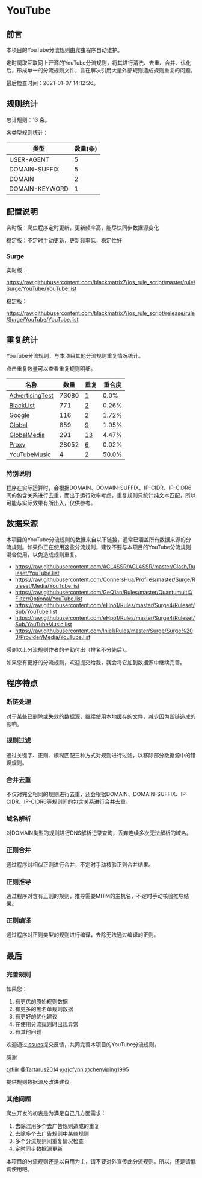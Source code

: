 # YouTube

## 前言

本项目的YouTube分流规则由爬虫程序自动维护。

定时爬取互联网上开源的YouTube分流规则，将其进行清洗、去重、合并、优化后，形成单一的分流规则文件，旨在解决引用大量外部规则造成规则重复的问题。



最后检查时间：2021-01-07 14:12:26。

## 规则统计

总计规则：13 条。

各类型规则统计：

| 类型 | 数量(条) |
| ---- | ---- |
| USER-AGENT | 5 |
| DOMAIN-SUFFIX | 5 |
| DOMAIN | 2 |
| DOMAIN-KEYWORD | 1 |
## 配置说明

实时版：爬虫程序定时更新，更新频率高，能尽快同步数据源变化

稳定版：不定时手动更新，更新频率低，稳定性好

### Surge 
实时版：

https://raw.githubusercontent.com/blackmatrix7/ios_rule_script/master/rule/Surge/YouTube/YouTube.list

稳定版：

https://raw.githubusercontent.com/blackmatrix7/ios_rule_script/release/rule/Surge/YouTube/YouTube.list

## 重复统计

YouTube分流规则，与本项目其他分流规则重复情况统计。

点击重复数量可以查看重复规则明细。

| 名称 | 数量 | 重复 | 重合度 |
| ---- | ---- | ---- | ------ |
|  [AdvertisingTest](https://github.com/blackmatrix7/ios_rule_script/tree/master/rule/Surge/AdvertisingTest)    | 73080   | [1](https://raw.githubusercontent.com/blackmatrix7/ios_rule_script/master/rule/Surge/YouTube/YouTube_Repeat.list)   |   0.0% |
|  [BlackList](https://github.com/blackmatrix7/ios_rule_script/tree/master/rule/Surge/BlackList)    | 771   | [2](https://raw.githubusercontent.com/blackmatrix7/ios_rule_script/master/rule/Surge/YouTube/YouTube_Repeat.list)   |   0.26% |
|  [Google](https://github.com/blackmatrix7/ios_rule_script/tree/master/rule/Surge/Google)    | 116   | [2](https://raw.githubusercontent.com/blackmatrix7/ios_rule_script/master/rule/Surge/YouTube/YouTube_Repeat.list)   |   1.72% |
|  [Global](https://github.com/blackmatrix7/ios_rule_script/tree/master/rule/Surge/Global)    | 859   | [9](https://raw.githubusercontent.com/blackmatrix7/ios_rule_script/master/rule/Surge/YouTube/YouTube_Repeat.list)   |   1.05% |
|  [GlobalMedia](https://github.com/blackmatrix7/ios_rule_script/tree/master/rule/Surge/GlobalMedia)    | 291   | [13](https://raw.githubusercontent.com/blackmatrix7/ios_rule_script/master/rule/Surge/YouTube/YouTube_Repeat.list)   |   4.47% |
|  [Proxy](https://github.com/blackmatrix7/ios_rule_script/tree/master/rule/Surge/Proxy)    | 28052   | [6](https://raw.githubusercontent.com/blackmatrix7/ios_rule_script/master/rule/Surge/YouTube/YouTube_Repeat.list)   |   0.02% |
|  [YouTubeMusic](https://github.com/blackmatrix7/ios_rule_script/tree/master/rule/Surge/YouTubeMusic)    | 4   | [2](https://raw.githubusercontent.com/blackmatrix7/ios_rule_script/master/rule/Surge/YouTube/YouTube_Repeat.list)   |   50.0% |
### 特别说明
程序在实际运算时，会根据DOMAIN、DOMAIN-SUFFIX、IP-CIDR、IP-CIDR6间的包含关系进行去重，而出于运行效率考虑，重复规则只统计纯文本匹配，所以可能与实际效果有所出入，仅供参考。

## 数据来源

本项目的YouTube分流规则的数据来自以下链接，通常已涵盖所有数据来源的分流规则。如果你正在使用这些分流规则，建议不要与本项目的YouTube分流规则混合使用，以免造成规则重复。

- https://raw.githubusercontent.com/ACL4SSR/ACL4SSR/master/Clash/Ruleset/YouTube.list
- https://raw.githubusercontent.com/ConnersHua/Profiles/master/Surge/Ruleset/Media/YouTube.list
- https://raw.githubusercontent.com/GeQ1an/Rules/master/QuantumultX/Filter/Optional/YouTube.list
- https://raw.githubusercontent.com/eHpo1/Rules/master/Surge4/Ruleset/Sub/YouTube.list
- https://raw.githubusercontent.com/eHpo1/Rules/master/Surge4/Ruleset/Sub/YouTubeMusic.list
- https://raw.githubusercontent.com/lhie1/Rules/master/Surge/Surge%203/Provider/Media/YouTube.list


感谢以上分流规则作者的辛勤付出（排名不分先后）。

如果您有更好的分流规则，欢迎提交给我，我会将它加到数据源中继续完善。

## 程序特点

### 断链处理

对于某些已删除或失效的数据源，继续使用本地缓存的文件，减少因为断链造成的影响。

### 规则过滤

通过关键字、正则、模糊匹配三种方式对规则进行过滤，以移除部分数据源中的错误规则。

### 合并去重

不仅对完全相同的规则进行去重，还会根据DOMAIN、DOMAIN-SUFFIX、IP-CIDR、IP-CIDR6等规则间的包含关系进行合并去重。

### 域名解析

对DOMAIN类型的规则进行DNS解析记录查询，丢弃连续多次无法解析的域名。

### 正则合并

通过程序对相似正则进行合并，不定时手动核验正则合并结果。

### 正则推导

通过程序对含有正则的规则，推导需要MITM的主机名，不定时手动核验推导结果。

### 正则编译

通过程序对正则类型的规则进行编译，去除无法通过编译的正则。

## 最后

### 完善规则

如果您：

1. 有更优的原始规则数据
2. 有更多的黑名单规则数据
3. 有更好的优化建议
4. 在使用分流规则时出现异常
5. 有其他问题

欢迎通过[issues](https://github.com/blackmatrix7/ios_rule_script/issues/new)提交反馈，共同完善本项目的YouTube分流规则。

感谢

[@fiiir](https://github.com/fiiir) [@Tartarus2014](https://github.com/Tartarus2014) [@zjcfynn](https://github.com/zjcfynn) [@chenyiping1995](https://github.com/chenyiping1995) 

提供规则数据源及改进建议

### 其他问题

爬虫开发的初衷是为满足自己几方面需求：

1. 去除混用多个去广告规则造成的重复
2. 去除多个去广告规则中某些规则
3. 多个分流规则间重复情况检查
4. 定时同步数据源更新

本项目的分流规则还是以自用为主，请不要对外宣传此分流规则。所以，还是请低调使用吧。